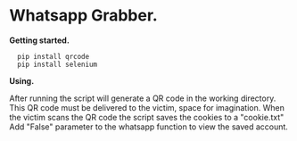 # Whatsapp Grabber.

**Getting started.**

```
  pip install qrcode
  pip install selenium
```

**Using.**

After running the script will generate a QR code in the working directory.
This QR code must be delivered to the victim, space for imagination.
When the victim scans the QR code the script saves the cookies to a "cookie.txt"
Add "False" parameter to the whatsapp function to view the saved account.
